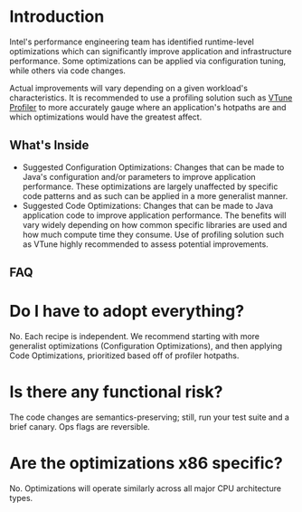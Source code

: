 # Introduction
Intel's performance engineering team has identified runtime-level optimizations which can significantly improve application and infrastructure performance. Some optimizations can be applied via configuration tuning, while others via code changes. 

Actual improvements will vary depending on a given workload's characteristics. It is recommended to use a profiling solution such as [VTune Profiler](tools/vtune/README.md) to more accurately gauge where an application's hotpaths are and which optimizations would have the greatest affect. 

## What's Inside
- Suggested Configuration Optimizations: Changes that can be made to Java's configuration and/or parameters to improve application performance. These optimizations are largely unaffected by specific code patterns and as such can be applied in a more generalist manner.  
- Suggested Code Optimizations: Changes that can be made to Java application code to improve application performance. The benefits will vary widely depending on how common specific libraries are used and how much compute time they consume. Use of profiling solution such as VTune highly recommended to assess potential improvements. 


## FAQ

# Do I have to adopt everything?
No. Each recipe is independent. We recommend starting with more generalist optimizations (Configuration Optimizations), and then applying Code Optimizations, prioritized based off of profiler hotpaths. 

# Is there any functional risk?
The code changes are semantics-preserving; still, run your test suite and a brief canary. Ops flags are reversible.

# Are the optimizations x86 specific?
No. Optimizations will operate similarly across all major CPU architecture types.